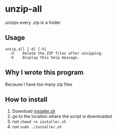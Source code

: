 # unzip-all
unzips every .zip in a folder

## Usage

```
unzip_all [-d] [-h]
  -d    Delete the ZIP files after unzipping.
  -h    Display this help message.
```

## Why I wrote this program
Because I have too many zip files

## How to install
1. Download [installer.sh](https://github.com/Deadibone/unzip-all/releases/download/1.0/installer.sh)
2. go to the location where the script is downloaded
3. run ```chmod +x installer.sh```
4. run ```sudo ./installer.sh```
